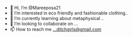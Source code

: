- 👋 Hi, I’m @Mareeposa21
- 👀 I’m interested in eco friendly and fashionable clothing..
- 🌱 I’m currently learning about metaphysical  ..
- 💞️ I’m looking to collaborate on ...
- 📫 How to reach me ...ditchgirls@gmail.com

<!---
Mareeposa21/Mareeposa21 is a ✨ special ✨ repository because its `README.md` (this file) appears on your GitHub profile.
You can click the Preview link to take a look at your changes.
--->
